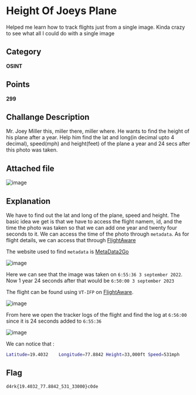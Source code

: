 # Height Of Joeys Plane
Helped me learn how to track flights just from a single image. Kinda crazy to see what all I could do with a single image
## Category
**OSINT**
## Points
**299**
## Challange Description
Mr. Joey Miller this, miller there, miller where. He wants to find the height of his plane after a year. Help him find the lat and long(in decimal upto 4 decimal), speed(mph) and height(feet) of the plane a year and 24 secs after this photo was taken.
## Attached file
![image](https://github.com/Sak-drago/Writeup/assets/116898248/130e11e8-4fa2-43a5-af14-aa8c6d29469b)

## Explanation
We have to find out the lat and long of the plane, speed and height. The basic idea we get is that we have to access the flight namem, id, and the time the photo was taken so that we can add one year and twenty four seconds to it.
We can access the time of the photo through `metadata`. As for flight details, we can access that through [FlightAware](https://www.flightaware.com/)


The website used to find `metadata` is [MetaData2Go](https://www.metadata2go.com/)

![image](https://github.com/Sak-drago/Writeup/assets/116898248/ee49a368-0e75-427e-b415-960c79d537ab)


Here we can see that the image was taken on `6:55:36 3 september 2022`. 
Now 1 year 24 seconds after that would be `6:50:00 3 september 2023`

 The flight can be found using `VT-IFP` on  [FlightAware](https://www.flightaware.com/).

![image](https://github.com/Sak-drago/Writeup/assets/116898248/12293560-2d0e-4aae-8773-2828c3fc754c)


From here we open the tracker logs of the flight and find the log at `6:56:00` since it is 24 seconds added to `6:55:36`

![image](https://github.com/Sak-drago/Writeup/assets/116898248/cad462e0-0239-4f61-baaf-6bc053e93280)


We can notice that :
```sh
Latitude=19.4032	Longitude=77.8842 Height=33,000ft Speed=531mph
```

## Flag
`d4rk{19.4032_77.8842_531_33000}c0de`
